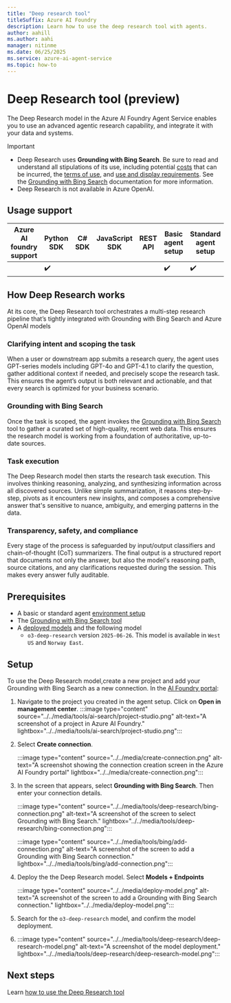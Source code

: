```yaml
---
title: "Deep research tool"
titleSuffix: Azure AI Foundry
description: Learn how to use the deep research tool with agents.
author: aahill
ms.author: aahi
manager: nitinme
ms.date: 06/25/2025
ms.service: azure-ai-agent-service
ms.topic: how-to
---
```


# Deep Research tool (preview)

The Deep Research model in the Azure AI Foundry Agent Service enables you to use an advanced agentic research capability, and integrate it with your data and systems.

> [!IMPORTANT]
> * Deep Research uses **Grounding with Bing Search**. Be sure to read and understand all stipulations of its use, including potential [costs](https://www.microsoft.com/bing/apis/grounding-pricing) that can be incurred, the [terms of use](https://www.microsoft.com/bing/apis/grounding-legal), and [use and display requirements](./bing-grounding.md#how-to-display-grounding-with-bing-search-results). See the [Grounding with Bing Search](./bing-grounding.md) documentation for more information.
> * Deep Research is not available in Azure OpenAI. 

## Usage support

|Azure AI foundry support  | Python SDK |	C# SDK | JavaScript SDK | REST API |Basic agent setup | Standard agent setup |
|---------|---------|---------|---------|---------|---------|---------|
|  | ✔️ |  |  |  | ✔️  | ✔️ |

## How Deep Research works

At its core, the Deep Research tool orchestrates a multi-step research pipeline that’s tightly integrated with Grounding with Bing Search and Azure OpenAI models

### Clarifying intent and scoping the task

When a user or downstream app submits a research query, the agent uses GPT-series models including GPT-4o and GPT-4.1 to clarify the question, gather additional context if needed, and precisely scope the research task. This ensures the agent’s output is both relevant and actionable, and that every search is optimized for your business scenario.

### Grounding with Bing Search

Once the task is scoped, the agent invokes the [Grounding with Bing Search](./bing-grounding.md) tool to gather a curated set of high-quality, recent web data. This ensures the research model is working from a foundation of authoritative, up-to-date sources. 

### Task execution

The Deep Research model then starts the research task execution. This involves thinking reasoning, analyzing, and synthesizing information across all discovered sources. Unlike simple summarization, it reasons step-by-step, pivots as it encounters new insights, and composes a comprehensive answer that's sensitive to nuance, ambiguity, and emerging patterns in the data. 

### Transparency, safety, and compliance

Every stage of the process is safeguarded by input/output classifiers and chain-of-thought (CoT) summarizers. The final output is a structured report that documents not only the answer, but also the model's reasoning path, source citations, and any clarifications requested during the session. This makes every answer fully auditable.

## Prerequisites
- A basic or standard agent [environment setup](../../environment-setup.md)
- The [Grounding with Bing Search tool](./bing-grounding.md)
- A [deployed models](../../../model-inference/how-to/create-model-deployments.md) and the following model
    - `o3-deep-research` version `2025-06-26`. This model is available in `West US` and `Norway East`.

## Setup 

To use the Deep Research model,create a new project and add your Grounding with Bing Search as a new connection. In the [AI Foundry portal](https://ai.azure.com/?cid=learnDocs):

1. Navigate to the project you created in the agent setup. Click on **Open in management center**.
    :::image type="content" source="../../media/tools/ai-search/project-studio.png" alt-text="A screenshot of a project in Azure AI Foundry." lightbox="../../media/tools/ai-search/project-studio.png":::

1. Select **Create connection**.

    :::image type="content" source="../../media/create-connection.png" alt-text="A screenshot showing the connection creation screen in the Azure AI Foundry portal" lightbox="../../media/create-connection.png":::

1. In the screen that appears, select **Grounding with Bing Search**. Then enter your connection details.

    :::image type="content" source="../../media/tools/deep-research/bing-connection.png" alt-text="A screenshot of the screen to select Grounding with Bing Search." lightbox="../../media/tools/deep-research/bing-connection.png":::

    :::image type="content" source="../../media/tools/bing/add-connection.png" alt-text="A screenshot of the screen to add a Grounding with Bing Search connection." lightbox="../../media/tools/bing/add-connection.png":::

1. Deploy the the Deep Research model. Select **Models + Endpoints**

    :::image type="content" source="../../media/deploy-model.png" alt-text="A screenshot of the screen to add a Grounding with Bing Search connection." lightbox="../../media/deploy-model.png":::

1. Search for the `o3-deep-research` model, and confirm the model deployment.
1. 
    :::image type="content" source="../../media/tools/deep-research/deep-research-model.png" alt-text="A screenshot of the model deployment." lightbox="../../media/tools/deep-research/deep-research-model.png":::

## Next steps

Learn [how to use the Deep Research tool](./deep-research-samples.md) 